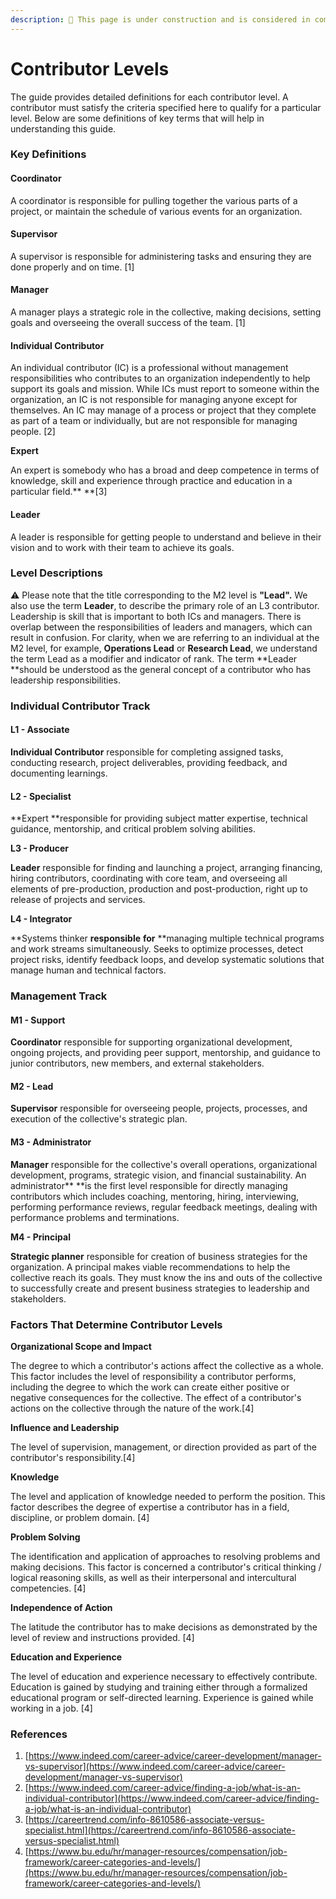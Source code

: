 ```yaml
---
description: 🚧 This page is under construction and is considered in complete 🚧
---
```


# Contributor Levels

The guide provides detailed definitions for each contributor level. A contributor must satisfy the criteria specified here to qualify for a particular level. Below are some definitions of key terms that will help in understanding this guide.

### Key Definitions

#### Coordinator

A coordinator is responsible for pulling together the various parts of a project, or maintain the schedule of various events for an organization.

#### Supervisor

A supervisor is responsible for administering tasks and ensuring they are done properly and on time. \[1]

#### Manager

A manager plays a strategic role in the collective, making decisions, setting goals and overseeing the overall success of the team. \[1]

#### Individual Contributor

An individual contributor (IC) is a professional without management responsibilities who contributes to an organization independently to help support its goals and mission. While ICs must report to someone within the organization, an IC is not responsible for managing anyone except for themselves. An IC may manage of a process or project that they complete as part of a team or individually, but are not responsible for managing people. \[2]

**Expert**

An expert is somebody who has a broad and deep competence in terms of knowledge, skill and experience through practice and education in a particular field.** **\[3]

#### **Leader**

A leader is responsible for getting people to understand and believe in their vision and to work with their team to achieve its goals.

### Level Descriptions

⚠️ Please note that the title corresponding to the M2 level is **"Lead".** We also use the term **Leader**, to describe the primary role of an L3 contributor. Leadership is skill that is important to both ICs and managers. There is overlap between the responsibilities of leaders and managers, which can result in confusion. For clarity, when we are referring to an individual at the M2 level, for example, **Operations Lead** or **Research Lead**, we understand the term Lead as a modifier and indicator of rank. The term **Leader **should be understood as the general concept of a contributor who has leadership responsibilities.

### **Individual Contributor** Track

#### L1 - Associate

**Individual Contributor** responsible for completing assigned tasks, conducting research, project deliverables, providing feedback, and documenting learnings.

#### L2 - Specialist

**Expert **responsible for providing subject matter expertise, technical guidance, mentorship, and critical problem solving abilities.

**L3 - Producer**

**Leader** responsible for finding and launching a project, arranging financing, hiring contributors, coordinating with core team, and overseeing all elements of pre-production, production and post-production, right up to release of projects and services.

**L4 - Integrator**

**Systems thinker **responsible** **for** **managing multiple technical programs and work streams simultaneously. Seeks to optimize processes, detect project risks, identify feedback loops, and develop systematic solutions that manage human and technical factors.

### Management Track

#### M1 - Support

**Coordinator** responsible for supporting organizational development, ongoing projects, and providing peer support, mentorship, and guidance to junior contributors, new members, and external stakeholders.

#### M2 - Lead

**Supervisor** responsible for overseeing people, projects, processes, and execution of the collective's strategic plan.

#### M3 - Administrator

**Manager** responsible for the collective's overall operations, organizational development, programs, strategic vision, and financial sustainability. An administrator** **is the first level responsible for directly managing contributors which includes coaching, mentoring, hiring, interviewing, performing performance reviews, regular feedback meetings, dealing with performance problems and terminations.

**M4 - Principal**

**Strategic planner** responsible for creation of business strategies for the organization.  A principal makes viable recommendations to help the collective reach its goals. They must know the ins and outs of the collective to successfully create and present business strategies to leadership and stakeholders.

### Factors That Determine Contributor Levels

**Organizational Scope and Impact**

The degree to which a contributor's actions affect the collective as a whole. This factor includes the level of responsibility a contributor performs, including the degree to which the work can create either positive or negative consequences for the collective. The effect of a contributor's actions on the collective through the nature of the work.\[4]

**Influence and Leadership**

The level of supervision, management, or direction provided as part of the contributor's responsibility.\[4]

**Knowledge**

The level and application of knowledge needed to perform the position. This factor describes the degree of expertise a contributor has in a field, discipline, or problem domain. \[4]

**Problem Solving**

The identification and application of approaches to resolving problems and making decisions. This factor is concerned a contributor's critical thinking / logical reasoning skills, as well as their interpersonal and intercultural competencies. \[4]

**Independence of Action**

The latitude the contributor has to make decisions as demonstrated by the level of review and instructions provided. \[4]

**Education and Experience**

The level of education and experience necessary to effectively contribute. Education is gained by studying and training either through a formalized educational program or self-directed learning. Experience is gained while working in a job. \[4]

### References

1. [https://www.indeed.com/career-advice/career-development/manager-vs-supervisor](https://www.indeed.com/career-advice/career-development/manager-vs-supervisor)
2. [https://www.indeed.com/career-advice/finding-a-job/what-is-an-individual-contributor](https://www.indeed.com/career-advice/finding-a-job/what-is-an-individual-contributor)
3. [https://careertrend.com/info-8610586-associate-versus-specialist.html](https://careertrend.com/info-8610586-associate-versus-specialist.html)
4. [https://www.bu.edu/hr/manager-resources/compensation/job-framework/career-categories-and-levels/](https://www.bu.edu/hr/manager-resources/compensation/job-framework/career-categories-and-levels/)
